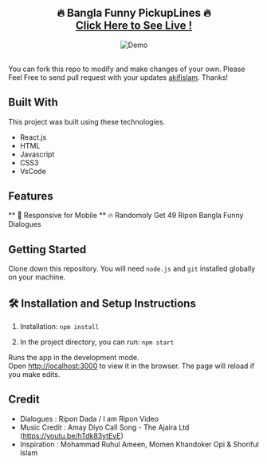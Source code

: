 <h2 align="center">
  🔥 Bangla Funny PickupLines 🔥<br/>
  <a href="https://akifislam.me/Bangla-Funny-Pickup-Lines/" target="_blank">Click Here to See Live !</a>
</h2>
<div align="center">
  <img alt="Demo" src="https://i.ibb.co/NsjTzY2/Ripon-Cover.png" />
</div>

<br/>

You can fork this repo to modify and make changes of your own. Please Feel Free to send pull request with your updates [akifislam](https://github.com/akifislam). Thanks!

## Built With

This project was built using these technologies.

- React.js
- HTML
- Javascript
- CSS3
- VsCode

## Features

** 📱 Responsive for Mobile
** 🔥 Randomoly Get 49 Ripon Bangla Funny Dialogues 


## Getting Started

Clone down this repository. You will need `node.js` and `git` installed globally on your machine.

## 🛠 Installation and Setup Instructions

1. Installation: `npm install`

2. In the project directory, you can run: `npm start`

Runs the app in the development mode.\
Open [http://localhost:3000](http://localhost:3000) to view it in the browser.
The page will reload if you make edits.


## Credit
* Dialogues : Ripon Dada / I am Ripon Video
* Music Credit : Amay Diyo Call Song - The Ajaira Ltd (https://youtu.be/hTdk83ytEvE)
* Inspiration : Mohammad Ruhul Ameen, Momen Khandoker Opi & Shoriful Islam


